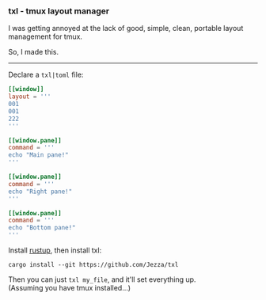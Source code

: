 ### txl - tmux layout manager

I was getting annoyed at the lack of good,
simple, clean, portable layout management for tmux.

So, I made this.

---

Declare a `txl|toml` file:

```toml
[[window]]
layout = '''
001
001
222
'''

[[window.pane]]
command = '''
echo "Main pane!"
'''

[[window.pane]]
command = '''
echo "Right pane!"
'''

[[window.pane]]
command = '''
echo "Bottom pane!"
'''
```

Install [rustup](https://rustup.rs/), then install txl:

```shell script
cargo install --git https://github.com/Jezza/txl
```

Then you can just `txl my_file`, and it'll set everything up.  
(Assuming you have tmux installed...)


